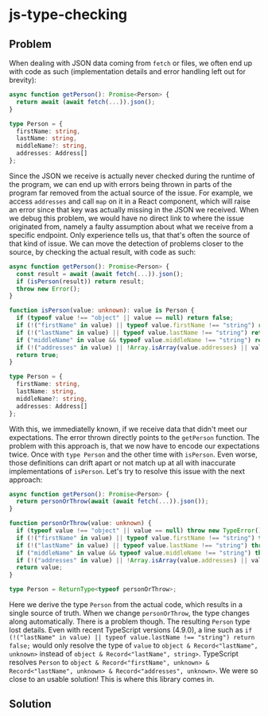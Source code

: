 # js-type-checking
## Problem
When dealing with JSON data coming from `fetch` or files, we often end up with code as such (implementation details and error handling left out for brevity):
```ts
async function getPerson(): Promise<Person> {
  return await (await fetch(...)).json();
}

type Person = {
  firstName: string,
  lastName: string,
  middleName?: string,
  addresses: Address[]
};
```
Since the JSON we receive is actually never checked during the runtime of the program, we can end up with errors being thrown in parts of the program far removed from the actual source of the issue. For example, we access `addresses` and call `map` on it in a React component, which will raise an error since that key was actually missing in the JSON we received. When we debug this problem, we would have no direct link to where the issue originated from, namely a faulty assumption about what we receive from a specific endpoint. Only experience tells us, that that's often the source of that kind of issue. We can move the detection of problems closer to the source, by checking the actual result, with code as such:
```ts
async function getPerson(): Promise<Person> {
  const result = await (await fetch(...)).json();
  if (isPerson(result)) return result;
  throw new Error();
}

function isPerson(value: unknown): value is Person {
  if (typeof value !== "object" || value == null) return false;
  if (!("firstName" in value) || typeof value.firstName !== "string") return false;
  if (!("lastName" in value) || typeof value.lastName !== "string") return false;
  if ("middleName" in value && typeof value.middleName !== "string") return false;
  if (!("addresses" in value) || !Array.isArray(value.addresses) || value.addresses.every(isAddress)) return false;
  return true;
}

type Person = {
  firstName: string,
  lastName: string,
  middleName?: string,
  addresses: Address[]
};
```
With this, we immediatelly known, if we receive data that didn't meet our expectations. The error thrown directly points to the `getPerson` function. The problem with this approach is, that we now have to encode our expectations twice. Once with `type Person` and the other time with `isPerson`. Even worse, those definitions can drift apart or not match up at all with inaccurate implementations of `isPerson`. Let's try to resolve this issue with the next approach:
```ts
async function getPerson(): Promise<Person> {
  return personOrThrow(await (await fetch(...)).json());
}

function personOrThrow(value: unknown) {
  if (typeof value !== "object" || value == null) throw new TypeError();
  if (!("firstName" in value) || typeof value.firstName !== "string") throw new TypeError();
  if (!("lastName" in value) || typeof value.lastName !== "string") throw new TypeError();
  if ("middleName" in value && typeof value.middleName !== "string") throw new TypeError();
  if (!("addresses" in value) || !Array.isArray(value.addresses) || value.addresses.every(isAddress)) throw new TypeError();
  return value;
}

type Person = ReturnType<typeof personOrThrow>;
```
Here we derive the type `Person` from the actual code, which results in a single source of truth. When we change `personOrThrow`, the type changes along automatically. There is a problem though. The resulting `Person` type lost details. Even with recent TypeScript versions (4.9.0), a line such as `if (!("lastName" in value) || typeof value.lastName !== "string") return false;` would only resolve the type of `value` to `object & Record<"lastName", unknown>` instead of `object & Record<"lastName", string>`. TypeScript resolves `Person` to `object & Record<"firstName", unknown> & Record<"lastName", unknown> & Record<"addresses", unknown>`. We were so close to an usable solution! This is where this library comes in.
## Solution
